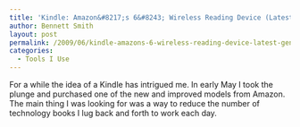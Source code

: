 ```yaml
---
title: 'Kindle: Amazon&#8217;s 6&#8243; Wireless Reading Device (Latest Generation)'
author: Bennett Smith
layout: post
permalink: /2009/06/kindle-amazons-6-wireless-reading-device-latest-generation/
categories:
  - Tools I Use
---
```

For a while the idea of a Kindle has intrigued me. In early May I took the plunge and purchased one of the new and improved models from Amazon. The main thing I was looking for was a way to reduce the number of technology books I lug back and forth to work each day. 

